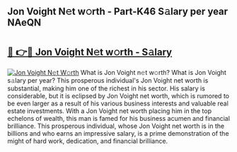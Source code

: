 ## Jon Voight N𝚎t w𝚘rth - Part-K46 S𝚊lary per year NAeQN

# <h2><a href="http://gc3htl.nevu.top/?p=Jon+Voight">🔗 👉🔴 Jon Voight N𝚎t w𝚘rth - S𝚊lary</a></h2>

[![Jon Voight N𝚎t W𝚘rth](https://i.imgur.com/Oavwk0R.jpeg)](http://gc3htl.nevu.top/?p=Jon+Voight)
What is Jon Voight n𝚎t w𝚘rth? What is Jon Voight s𝚊lary per year?
This prosperous individual's Jon Voight net worth is substantial, making him one of the richest in his sector. His salary is considerable, but it is eclipsed by Jon Voight net worth, which is rumored to be even larger as a result of his various business interests and valuable real estate investments. With a Jon Voight net worth placing him in the top echelons of wealth, this man is famed for his business acumen and financial brilliance. This prosperous individual, whose Jon Voight net worth is in the billions and who earns an impressive salary, is a prime demonstration of the might of hard work, dedication, and financial brilliance.

